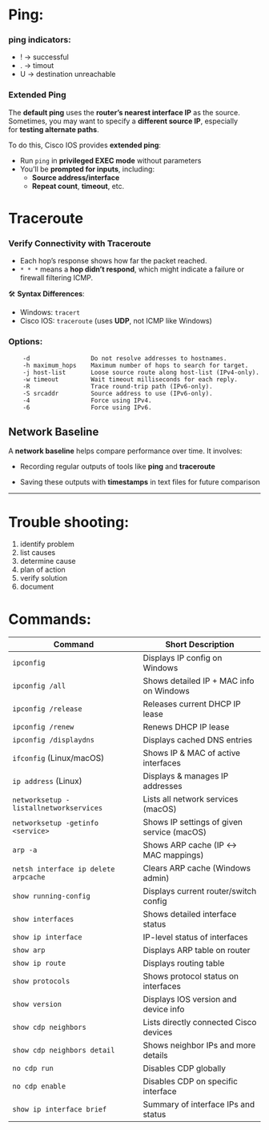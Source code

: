 # Ping:
### ping indicators:
- ! -> successful
- . -> timout
- U -> destination unreachable

### Extended Ping

The **default ping** uses the **router’s nearest interface IP** as the source.  
Sometimes, you may want to specify a **different source IP**, especially for **testing alternate paths**.

To do this, Cisco IOS provides **extended ping**:
- Run `ping` in **privileged EXEC mode** without parameters
- You’ll be **prompted for inputs**, including:
    - **Source address/interface**
    - **Repeat count**, **timeout**, etc.

# Traceroute
### Verify Connectivity with Traceroute

- Each hop’s response shows how far the packet reached.
- `* * *` means a **hop didn’t respond**, which might indicate a failure or firewall filtering ICMP.

🛠 **Syntax Differences**:
- Windows: `tracert`
- Cisco IOS: `traceroute` (uses **UDP**, not ICMP like Windows)

### Options:

```
    -d                 Do not resolve addresses to hostnames.
    -h maximum_hops    Maximum number of hops to search for target.
    -j host-list       Loose source route along host-list (IPv4-only).
    -w timeout         Wait timeout milliseconds for each reply.
    -R                 Trace round-trip path (IPv6-only).
    -S srcaddr         Source address to use (IPv6-only).
    -4                 Force using IPv4.
    -6                 Force using IPv6.
```

## Network Baseline

A **network baseline** helps compare performance over time. It involves:

- Recording regular outputs of tools like **ping** and **traceroute**
    
- Saving these outputs with **timestamps** in text files for future comparison

---

# Trouble shooting:
1. identify problem
2. list causes
3. determine cause
4. plan of action
5. verify solution
6. document

# Commands:
|**Command**|**Short Description**|
|---|---|
|`ipconfig`|Displays IP config on Windows|
|`ipconfig /all`|Shows detailed IP + MAC info on Windows|
|`ipconfig /release`|Releases current DHCP IP lease|
|`ipconfig /renew`|Renews DHCP IP lease|
|`ipconfig /displaydns`|Displays cached DNS entries|
|`ifconfig` (Linux/macOS)|Shows IP & MAC of active interfaces|
|`ip address` (Linux)|Displays & manages IP addresses|
|`networksetup -listallnetworkservices`|Lists all network services (macOS)|
|`networksetup -getinfo <service>`|Shows IP settings of given service (macOS)|
|`arp -a`|Shows ARP cache (IP ↔ MAC mappings)|
|`netsh interface ip delete arpcache`|Clears ARP cache (Windows admin)|
|`show running-config`|Displays current router/switch config|
|`show interfaces`|Shows detailed interface status|
|`show ip interface`|IP-level status of interfaces|
|`show arp`|Displays ARP table on router|
|`show ip route`|Displays routing table|
|`show protocols`|Shows protocol status on interfaces|
|`show version`|Displays IOS version and device info|
|`show cdp neighbors`|Lists directly connected Cisco devices|
|`show cdp neighbors detail`|Shows neighbor IPs and more details|
|`no cdp run`|Disables CDP globally|
|`no cdp enable`|Disables CDP on specific interface|
|`show ip interface brief`|Summary of interface IPs and status|